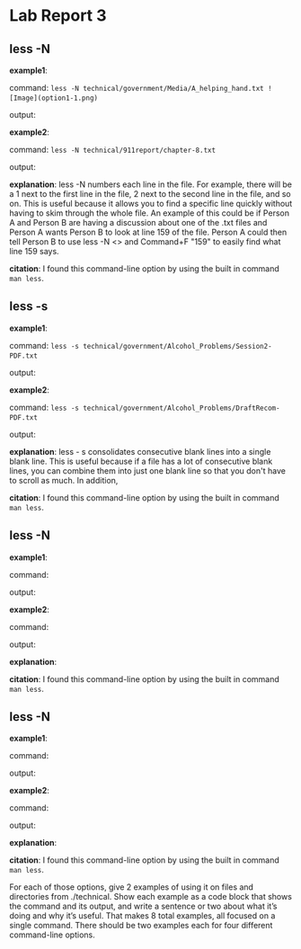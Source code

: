 # Lab Report 3

## less -N 
**example1**:
  
command: ```less -N technical/government/Media/A_helping_hand.txt
![Image](option1-1.png)```
  
output: 

**example2**: 

command: ```less -N technical/911report/chapter-8.txt```

output:

**explanation**: less -N numbers each line in the file. For example, there will be a 1 next to the first line in the file, 2 next to the second line in the file, and so on. This is useful because it allows you to find a specific line quickly without having to skim through the whole file. An example of this could be if Person A and Person B are having a discussion about one of the .txt files and Person A wants Person B to look at line 159 of the file. Person A could then tell Person B to use less -N <<file>> and Command+F "159" to easily find what line 159 says. 
  
**citation**: I found this command-line option by using the built in command ```man less```.
  

## less -s
**example1**:
  
command: ```less -s technical/government/Alcohol_Problems/Session2-PDF.txt```
  
output: 

**example2**: 

command: ```less -s technical/government/Alcohol_Problems/DraftRecom-PDF.txt```

output:

**explanation**: less - s consolidates consecutive blank lines into a single blank line. This is useful because if a file has a lot of consecutive blank lines, you can combine them into just one blank line so that you don't have to scroll as much. In addition, 
  
**citation**: I found this command-line option by using the built in command ```man less```.
  

## less -N 
**example1**:
  
command:
  
output: 

**example2**: 

command: 

output:

**explanation**: 
  
**citation**: I found this command-line option by using the built in command ```man less```.


## less -N 
**example1**:
  
command: 
  
output: 

**example2**: 

command: 

output:

**explanation**: 
  
**citation**: I found this command-line option by using the built in command ```man less```.



For each of those options, give 2 examples of using it on files and directories from ./technical. Show each example as a code block that shows the command and its output, and write a sentence or two about what it’s doing and why it’s useful. That makes 8 total examples, all focused on a single command. There should be two examples each for four different command-line options. 


